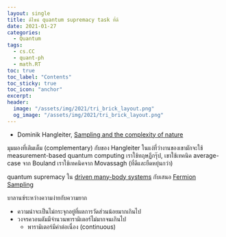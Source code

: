 ```yaml
---
layout: single
title: ดีไซน์ quantum supremacy task ที่ดี
date: 2021-01-27
categories:
  - Quantum
tags:
  - cs.CC
  - quant-ph
  - math.RT
toc: true
toc_label: "Contents"
toc_sticky: true
toc_icon: "anchor"
excerpt:
header:
  image: "/assets/img/2021/tri_brick_layout.png"
  og_image: "/assets/img/2021/tri_brick_layout.png"
---
```



- Dominik Hangleiter, [Sampling and the complexity of nature](https://arxiv.org/abs/2012.07905)

มุมมองที่เติมเต็ม (complementary) กับของ Hangleiter ในแง่ที่ว่างานของเขามักจะใช้ measurement-based quantum computing เราใช้ทฤษฏีกรุ๊ป, เขาใช้เทคนิค average-case จาก Bouland เราใช้เทคนิคจาก Movassagh (ที่ดีและยืดหยุ่นกว่า)

quantum supremacy ใน [driven many-body systems](https://scirate.com/arxiv/2002.11946) <!-- Supanut Thanasilp, Jirawat Tangpanitanon, Marc-Antoine Lemonde, **ND**, Dimitris G. Angelakis-->
กับเสนอ [Fermion Sampling](https://scirate.com/arxiv/2012.15825) <!-- Michał Oszmaniec, **ND**, Mauro E.S. Morales, Zoltán Zimborás-->



บาลานซ์ระหว่างความง่ายกับความยาก
- ความน่าจะเป็นไม่กระจุกอยู่ที่ผลการวัดส่วนน้อยมากเกินไป
- วงจรควอนตัมมีจำนวนพารามิเตอร์ไม่มากจนเกินไป
  - พารามิเตอร์มีค่าต่อเนื่อง (continuous)
